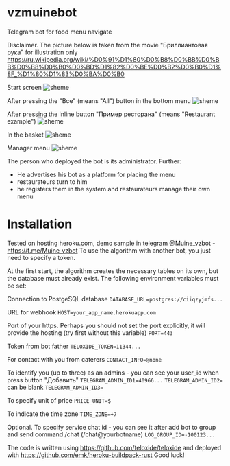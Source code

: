 # vzmuinebot

Telegram bot for food menu navigate

Disclaimer. The picture below is taken from the movie "Бриллиантовая рука" for illustration only https://ru.wikipedia.org/wiki/%D0%91%D1%80%D0%B8%D0%BB%D0%BB%D0%B8%D0%B0%D0%BD%D1%82%D0%BE%D0%B2%D0%B0%D1%8F_%D1%80%D1%83%D0%BA%D0%B0

Start screen
![sheme](https://github.com/ArtHome12/vzmuinebot/blob/master/readme1.png)

After pressing the "Все" (means "All") button in the bottom menu
![sheme](https://github.com/ArtHome12/vzmuinebot/blob/master/readme2.png)

 After pressing the inline button "Пример ресторана" (means "Restaurant example")
![sheme](https://github.com/ArtHome12/vzmuinebot/blob/master/readme3.png)

In the basket
![sheme](https://github.com/ArtHome12/vzmuinebot/blob/master/readme4.png)

Manager menu
![sheme](https://github.com/ArtHome12/vzmuinebot/blob/master/readme5.png)

The person who deployed the bot is its administrator. Further:
* He advertises his bot as a platform for placing the menu
* restaurateurs turn to him
* he registers them in the system and restaurateurs manage their own menu



# Installation

Tested on hosting heroku.com, demo sample in telegram @Muine_vzbot - https://t.me/Muine_vzbot
To use the algorithm with another bot, you just need to specify a token.

At the first start, the algorithm creates the necessary tables on its own, but the database must already exist. The following environment variables must be set:

Connection to PostgeSQL database
`DATABASE_URL=postgres://ciiqzyjmfs...`

URL for webhook
`HOST=your_app_name.herokuapp.com`

Port of your https. Perhaps you should not set the port explicitly, it will provide the hosting (try first without this variable)
`PORT=443`

Token from bot father
`TELOXIDE_TOKEN=11344...`

For contact with you from caterers
`CONTACT_INFO=@none`

To identify you (up to three) as an admins - you can see your user_id when press button "Добавить"
`TELEGRAM_ADMIN_ID1=40966...`
`TELEGRAM_ADMIN_ID2=` can be blank
`TELEGRAM_ADMIN_ID3=`

To specify unit of price
`PRICE_UNIT=$`

To indicate the time zone
`TIME_ZONE=+7`

Optional. To specify service chat id - you can see it after add bot to group and send command /chat (/chat@yourbotname)
`LOG_GROUP_ID=-100123...`

The code is written using https://github.com/teloxide/teloxide and deployed with https://github.com/emk/heroku-buildpack-rust
Good luck!
